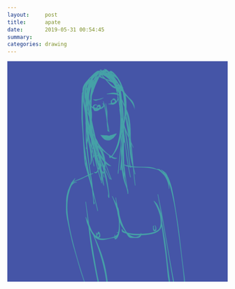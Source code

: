 ```yaml
---
layout:     post
title:      apate
date:       2019-05-31 00:54:45
summary:    
categories: drawing
---
```

![apate](/images/diary/apate.png ".")
